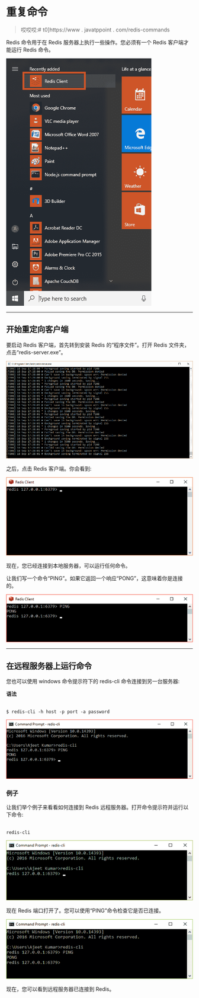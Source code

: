 # 重复命令

> 哎哎哎:# t0]https://www . javatppoint . com/redis-commands

Redis 命令用于在 Redis 服务器上执行一些操作。您必须有一个 Redis 客户端才能运行 Redis 命令。

![Redis Commands 1](img/12a335223ef99091e8bc2d690c91c6ed.png)

* * *

## 开始重定向客户端

要启动 Redis 客户端，首先转到安装 Redis 的“程序文件”。打开 Redis 文件夹，点击“redis-server.exe”。

![Redis Commands 2](img/ca2e19bbb8324f06efc79bd10f83e401.png)

之后，点击 Redis 客户端。你会看到:

![Redis Commands 3](img/54bda34ef74d79bd1f967d0261b5bd7b.png)

现在，您已经连接到本地服务器，可以运行任何命令。

让我们写一个命令“PING”。如果它返回一个响应“PONG”，这意味着你是连接的。

![Redis Commands 4](img/40d7e52c3783d8e53ab1de4b492a8441.png)

* * *

## 在远程服务器上运行命令

您也可以使用 windows 命令提示符下的 redis-cli 命令连接到另一台服务器:

**语法**

```

$ redis-cli -h host -p port -a password

```

![Redis Commands 5](img/b7d6aaa193c77f8ea9a9213f5d5b867a.png)

### 例子

让我们举个例子来看看如何连接到 Redis 远程服务器。打开命令提示符并运行以下命令:

```

redis-cli 

```

![Redis Commands 6](img/80361019d4414917e368068d77180326.png)

现在 Redis 端口打开了。您可以使用“PING”命令检查它是否已连接。

![Redis Commands 7](img/012f1364a9bc110446c4712e50c395e2.png)

现在，您可以看到远程服务器已连接到 Redis。
